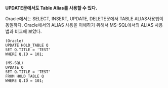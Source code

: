 <b>UPDATE문에서도 Table Alias를 사용할 수 있다.</b>


Oracle에서는 SELECT, INSERT, UPDATE, DELETE문에서 TABLE ALIAS사용법이 동일하다. Oracle에서의 ALIAS 사용을 이해하기 위해서 MS-SQL에서의 ALIAS 사용법과 비교해 보았다.



```
(Oracle)
UPDATE HOLD_TABLE Q
SET Q.TITLE = 'TEST'
WHERE Q.ID = 101;
```
```
(MS-SQL)
UPDATE Q
SET Q.TITLE = 'TEST'
FROM HOLD_TABLE Q
WHERE Q.ID = 101;
```